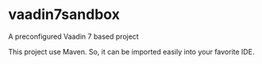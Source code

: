 vaadin7sandbox
==============

A preconfigured Vaadin 7 based project

This project use Maven. So, it can be imported easily into your favorite IDE.
